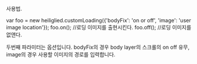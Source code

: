 사용법.

var foo = new heiliglied.customLoading({'bodyFix': 'on or off', 'image': 'user image location'});
foo.on(); //로딩 이미지를 출현시킨다.
foo.off(); //로딩 이미지를 없앤다.

두번째 파라미터는 옵션입니다.
bodyFix의 경우 body layer의 스크롤의 on off 유무,
image의 경우 사용할 이미지의 경로를 입력합니다.
